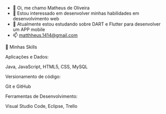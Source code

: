 - 👋 Oi, me chamo Matheus de Oliveira
- 👀 Estou interessado em desenvolver minhas habilidades em desenvolvimento web
- 🌱 Atualmente estou estudando sobre DART e Flutter para desenvolver um APP mobile
- 📫 matthheus.1414@gmail.com

🚀  Minhas Skills

Aplicações e Dados:

Java, JavaScript, HTML5, CSS, MySQL

Versionamento de código:

Git e GitHub

Ferramentas de Desenvolvimento:

Visual Studio Code, Eclipse, Trello

<!---
M4theusO/M4theusO is a ✨ special ✨ repository because its `README.md` (this file) appears on your GitHub profile.
You can click the Preview link to take a look at your changes.
--->
